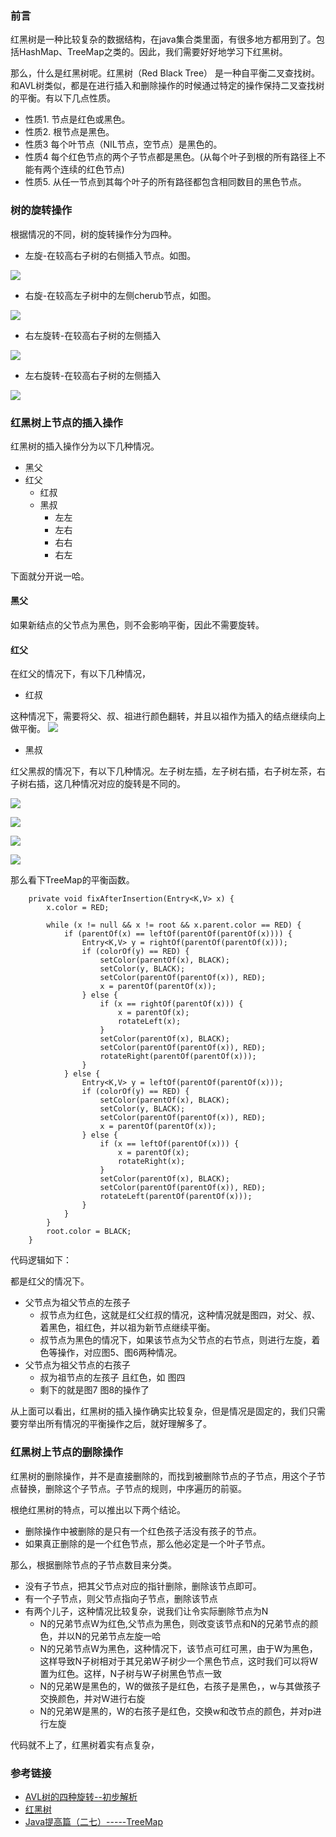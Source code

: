 ### 前言

红黑树是一种比较复杂的数据结构，在java集合类里面，有很多地方都用到了。包括HashMap、TreeMap之类的。因此，我们需要好好地学习下红黑树。

那么，什么是红黑树呢。红黑树（Red Black Tree） 是一种自平衡二叉查找树。和AVL树类似，都是在进行插入和删除操作的时候通过特定的操作保持二叉查找树的平衡。有以下几点性质。

* 性质1. 节点是红色或黑色。
* 性质2. 根节点是黑色。
* 性质3 每个叶节点（NIL节点，空节点）是黑色的。
* 性质4 每个红色节点的两个子节点都是黑色。(从每个叶子到根的所有路径上不能有两个连续的红色节点)
* 性质5. 从任一节点到其每个叶子的所有路径都包含相同数目的黑色节点。


### 树的旋转操作

根据情况的不同，树的旋转操作分为四种。

* 左旋-在较高右子树的右侧插入节点。如图。

![](https://img-blog.csdn.net/20170525182934125?watermark/2/text/aHR0cDovL2Jsb2cuY3Nkbi5uZXQvaG0xMDgxMDY=/font/5a6L5L2T/fontsize/400/fill/I0JBQkFCMA==/dissolve/70/gravity/SouthEast)

* 右旋-在较高左子树中的左侧cherub节点，如图。

![](https://img-blog.csdn.net/20170525183102033?watermark/2/text/aHR0cDovL2Jsb2cuY3Nkbi5uZXQvaG0xMDgxMDY=/font/5a6L5L2T/fontsize/400/fill/I0JBQkFCMA==/dissolve/70/gravity/SouthEast)

* 右左旋转-在较高右子树的左侧插入

![](https://img-blog.csdn.net/20170525183405507?watermark/2/text/aHR0cDovL2Jsb2cuY3Nkbi5uZXQvaG0xMDgxMDY=/font/5a6L5L2T/fontsize/400/fill/I0JBQkFCMA==/dissolve/70/gravity/SouthEast)


* 左右旋转-在较高右子树的左侧插入

![](https://img-blog.csdn.net/20170525183818172?watermark/2/text/aHR0cDovL2Jsb2cuY3Nkbi5uZXQvaG0xMDgxMDY=/font/5a6L5L2T/fontsize/400/fill/I0JBQkFCMA==/dissolve/70/gravity/SouthEast)


### 红黑树上节点的插入操作

红黑树的插入操作分为以下几种情况。


* 黑父
* 红父
	* 红叔
	* 黑叔
		- 左左
		- 左右
		- 右右
		- 右左
		
下面就分开说一哈。


#### 黑父

如果新结点的父节点为黑色，则不会影响平衡，因此不需要旋转。


#### 红父

在红父的情况下，有以下几种情况，

* 红叔

这种情况下，需要将父、叔、祖进行颜色翻转，并且以祖作为插入的结点继续向上做平衡。
![](http://images.cnblogs.com/cnblogs_com/abatei/rb04.jpg)

* 黑叔

红父黑叔的情况下，有以下几种情况。左子树左插，左子树右插，右子树左茶，右子树右插，这几种情况对应的旋转是不同的。

![](http://images.cnblogs.com/cnblogs_com/abatei/rb05.jpg)

![](http://images.cnblogs.com/cnblogs_com/abatei/rb06.jpg)

![](http://images.cnblogs.com/cnblogs_com/abatei/rb07.jpg)

![](http://images.cnblogs.com/cnblogs_com/abatei/rb08.jpg)


那么看下TreeMap的平衡函数。

```
    private void fixAfterInsertion(Entry<K,V> x) {
        x.color = RED;

        while (x != null && x != root && x.parent.color == RED) {
            if (parentOf(x) == leftOf(parentOf(parentOf(x)))) {
                Entry<K,V> y = rightOf(parentOf(parentOf(x)));
                if (colorOf(y) == RED) {
                    setColor(parentOf(x), BLACK);
                    setColor(y, BLACK);
                    setColor(parentOf(parentOf(x)), RED);
                    x = parentOf(parentOf(x));
                } else {
                    if (x == rightOf(parentOf(x))) {
                        x = parentOf(x);
                        rotateLeft(x);
                    }
                    setColor(parentOf(x), BLACK);
                    setColor(parentOf(parentOf(x)), RED);
                    rotateRight(parentOf(parentOf(x)));
                }
            } else {
                Entry<K,V> y = leftOf(parentOf(parentOf(x)));
                if (colorOf(y) == RED) {
                    setColor(parentOf(x), BLACK);
                    setColor(y, BLACK);
                    setColor(parentOf(parentOf(x)), RED);
                    x = parentOf(parentOf(x));
                } else {
                    if (x == leftOf(parentOf(x))) {
                        x = parentOf(x);
                        rotateRight(x);
                    }
                    setColor(parentOf(x), BLACK);
                    setColor(parentOf(parentOf(x)), RED);
                    rotateLeft(parentOf(parentOf(x)));
                }
            }
        }
        root.color = BLACK;
    }
```



代码逻辑如下：

都是红父的情况下。

* 父节点为祖父节点的左孩子
	* 叔节点为红色，这就是红父红叔的情况，这种情况就是图四，对父、叔、着黑色，祖红色，并以祖为新节点继续平衡。
	* 叔节点为黑色的情况下，如果该节点为父节点的右节点，则进行左旋，着色等操作，对应图5、图6两种情况。
* 父节点为祖父节点的右孩子
	* 叔为祖节点的左孩子 且红色，如 图四
	* 剩下的就是图7 图8的操作了
	


从上面可以看出，红黑树的插入操作确实比较复杂，但是情况是固定的，我们只需要穷举出所有情况的平衡操作之后，就好理解多了。


### 红黑树上节点的删除操作

红黑树的删除操作，并不是直接删除的，而找到被删除节点的子节点，用这个子节点替换，删除这个子节点。子节点的规则，中序遍历的前驱。

根绝红黑树的特点，可以推出以下两个结论。

* 删除操作中被删除的是只有一个红色孩子活没有孩子的节点。
* 如果真正删除的是一个红色节点，那么他必定是一个叶子节点。


那么，根据删除节点的子节点数目来分类。

* 没有子节点，把其父节点对应的指针删除，删除该节点即可。
* 有一个子节点，则父节点指向子节点，删除该节点
* 有两个儿子，这种情况比较复杂，说我们让令实际删除节点为N
	*  N的兄弟节点W为红色,父节点为黑色，则改变该节点和N的兄弟节点的颜色，并以N的兄弟节点左旋一哈
	*  N的兄弟节点W为黑色，这种情况下，该节点可红可黑，由于W为黑色，这样导致N子树相对于其兄弟W子树少一个黑色节点，这时我们可以将W置为红色。这样，N子树与W子树黑色节点一致
	* N的兄弟W是黑色的，W的做孩子是红色，右孩子是黑色，，w与其做孩子交换颜色，并对W进行右旋
	* N的兄弟W是黑的，W的右孩子是红色，交换w和改节点的颜色，并对p进行左旋
	
	
代码就不上了，红黑树着实有点复杂，













### 参考链接

* [AVL树的四种旋转--初步解析](https://blog.csdn.net/hm108106/article/details/72736075)
* [红黑树](https://blog.csdn.net/eric491179912/article/details/6179908)
* [Java提高篇（二七）-----TreeMap](https://blog.csdn.net/chenssy/article/details/26668941)